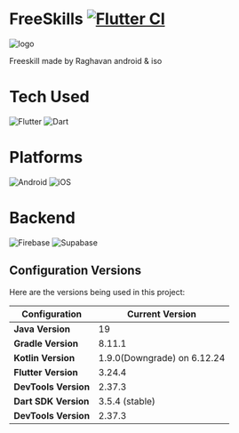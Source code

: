 # **FreeSkills** [![Flutter CI](https://github.com/Raghavan2005/freeskills_flutter_android_iso/actions/workflows/FlutterCI.yml/badge.svg?branch=main)](https://github.com/Raghavan2005/freeskills_flutter_android_iso/actions/workflows/FlutterCI.yml)

![logo](https://github.com/Raghavan2005/freeskills_flutter_android_iso/assets/78393373/b5863d9c-979a-465c-8b74-5cd7dcd3c9bd)


Freeskill made by Raghavan android & iso


# **Tech Used**
![Flutter](https://img.shields.io/badge/Flutter-%2302569B.svg?style=for-the-badge&logo=Flutter&logoColor=white) ![Dart](https://img.shields.io/badge/dart-%230175C2.svg?style=for-the-badge&logo=dart&logoColor=white)

 
# **Platforms**
![Android](https://img.shields.io/badge/Android-3DDC84?style=for-the-badge&logo=android&logoColor=white) ![iOS](https://img.shields.io/badge/iOS-000000?style=for-the-badge&logo=ios&logoColor=white)

# **Backend**
![Firebase](https://img.shields.io/badge/firebase-a08021?style=for-the-badge&logo=firebase&logoColor=ffcd34)  ![Supabase](https://img.shields.io/badge/Supabase-3ECF8E?style=for-the-badge&logo=supabase&logoColor=white)

## Configuration Versions

Here are the versions being used in this project:

| **Configuration**    | **Current Version**         |
|----------------------|-----------------------------|
| **Java Version**     | 19                          |
| **Gradle Version**   | 8.11.1                      |
| **Kotlin Version**   | 1.9.0(Downgrade) on 6.12.24 |
| **Flutter Version**  | 3.24.4                      |
| **DevTools Version** | 2.37.3                      |
| **Dart SDK Version** | 3.5.4 (stable)              |
| **DevTools Version** | 2.37.3                      |
